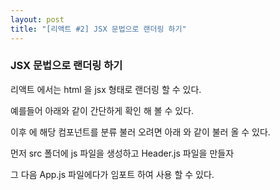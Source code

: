 ```yaml
---
layout: post
title: "[리액트 #2] JSX 문법으로 랜더링 하기"
---
```


### JSX 문법으로 랜더링 하기

리액트 에서는 html 을 jsx 형태로 랜더링 할 수 있다.

예를들어 아래와 같이 간단하게 확인 해 볼 수 있다.

<script src="https://gist.github.com/ziponia/7fc2135cc927cc987a5f56114854da71.js"></script>

이후 에 해당 컴포넌트를 분류 불러 오려면 아래 와 같이 불러 올 수 있다.

먼저 src 폴더에 js 파일을 생성하고 Header.js 파일을 만들자

그 다음 App.js 파일에다가 임포트 하여 사용 할 수 있다.

<script src="https://gist.github.com/ziponia/203ad147309b611510dfc82f1618f560.js"></script>
